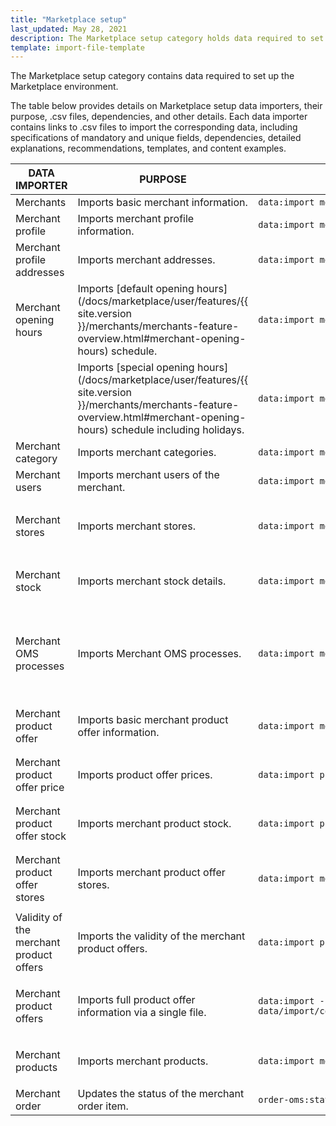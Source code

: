 ```yaml
---
title: "Marketplace setup"
last_updated: May 28, 2021
description: The Marketplace setup category holds data required to set up the Marketplace environment.
template: import-file-template
---
```


The Marketplace setup category contains data required to set up the Marketplace environment.

The table below provides details on Marketplace setup data importers, their purpose, .csv files, dependencies, and other details. Each data importer contains links to .csv files to import the corresponding data, including specifications of mandatory and unique fields, dependencies, detailed explanations, recommendations, templates, and content examples.

| DATA IMPORTER | PURPOSE | CONSOLE COMMAND | FILE(S) | DEPENDENCIES |
|-|-|-|-|-|
| Merchants | Imports basic merchant information. | `data:import merchant` | [merchant.csv](/docs/marketplace/dev/data-import/file-details-merchant-csv.html) | [merchant_profile.csv](/docs/marketplace/dev/data-import/file-details-merchant-profile-csv.html)  |
| Merchant profile | Imports merchant profile information. | `data:import merchant-profile`  | [merchant_profile.csv](/docs/marketplace/dev/data-import/file-details-merchant-profile-csv.html) | [merchant.csv](/docs/marketplace/dev/data-import/file-details-merchant-csv.html) |
| Merchant profile addresses | Imports merchant addresses. | `data:import merchant-profile-address` | [merchant_profile_address.csv](/docs/marketplace/dev/data-import/file-details-merchant-profile-address-csv.html) | [merchant_profile.csv](/docs/marketplace/dev/data-import/file-details-merchant-profile-csv.html) |
| Merchant opening hours | Imports [default opening hours](/docs/marketplace/user/features/{{ site.version }}/merchants/merchants-feature-overview.html#merchant-opening-hours) schedule. | `data:import merchant-opening-hours-weekday-schedule ` | [merchant_open_hours_week_day_schedule.csv](/docs/marketplace/dev/data-import/file-details-merchant-open-hours-week-day-schedule-csv.html) | [merchant.csv](/docs/marketplace/dev/data-import/file-details-merchant-csv.html) |
|  | Imports [special opening hours](/docs/marketplace/user/features/{{ site.version }}/merchants/merchants-feature-overview.html#merchant-opening-hours) schedule including holidays. | `data:import merchant-opening-hours-date-schedule` | [merchant_open_hours_date_schedule.csv](/docs/marketplace/dev/data-import/file-details-merchant-open-hours-date-schedule-csv.html) | [merchant.csv](/docs/marketplace/dev/data-import/file-details-merchant-csv.html) |
| Merchant category | Imports merchant categories. | `data:import merchant-category` | [merchant_category.csv](/docs/marketplace/dev/data-import/file-details-merchant-category-csv.html) | [merchant.csv](/docs/marketplace/dev/data-import/file-details-merchant-csv.html) |
| Merchant users | Imports merchant users of the merchant. | `data:import merchant-user` | [merchant_user.csv](/docs/marketplace/dev/data-import/file-details-merchant-user-csv.html) | [merchant.csv](/docs/marketplace/dev/data-import/file-details-merchant-csv.html) |
| Merchant stores | Imports merchant stores. | `data:import merchant-store` | [merchant_store.csv](/docs/marketplace/dev/data-import/file-details-merchant-store-csv.html) | <ul><li>[merchant.csv](/docs/marketplace/dev/data-import/file-details-merchant-csv.html)</li><li>`stores.php` configuration file of Demo Shop</li></ul> |
| Merchant stock | Imports merchant stock details. | `data:import merchant-stock` | [merchant_stock.csv](/docs/marketplace/dev/data-import/file-details-merchant-stock-csv.html) | <ul><li>[merchant.csv](/docs/marketplace/dev/data-import/file-details-merchant-csv.html)</li><li>[File details: warehouse.csv](https://documentation.spryker.com/docs/file-details-warehousecsv)</li></ul>  |
| Merchant OMS processes | Imports Merchant OMS processes. | `data:import merchant-oms-process` | [merchant_oms_process.csv](/docs/marketplace/dev/data-import/file-details-merchant-oms-process-csv.html) | <ul><li>[merchant.csv](/docs/marketplace/dev/data-import/file-details-merchant-csv.html)</li><li>OMS configuration that can be found at:<ul><li>`project/config/Zed/oms project/config/Zed/StateMachine`</li><li>`project/config/Zed/StateMachine`</li></ul></li> |
| Merchant product offer | Imports basic merchant product offer information. | `data:import merchant-product-offer` | [merchant_product_offer.csv](/docs/marketplace/dev/data-import/file-details-merchant-product-offer-csv.html) | <ul><li>[merchant.csv](/docs/marketplace/dev/data-import/file-details-merchant-csv.html)</li><li>[File details: product_concrete.csv](https://documentation.spryker.com/docs/file-details-product-concretecsv)</ul></li>  |
| Merchant product offer price | Imports product offer prices. | `data:import price-product-offer` | [price-product-offer.csv](/docs/marketplace/dev/data-import/file-details-price-product-offer-csv.html) | <ul><li>[merchant_product_offer.csv](/docs/marketplace/dev/data-import/file-details-merchant-product-offer-csv.html)</li><li>[product_price.csv](https://documentation.spryker.com/docs/file-details-product-pricecsv)</li></ul> |
| Merchant product offer stock | Imports merchant product stock. | `data:import product-offer-stock` | [product_offer_stock.csv](/docs/marketplace/dev/data-import/file-details-product-offer-stock-csv.html) | <ul><li>[merchant_product_offer.csv](/docs/marketplace/dev/data-import/file-details-merchant-product-offer-csv.html)</li><li>[warehouse.csv](https://documentation.spryker.com/docs/file-details-warehousecsv)</li></ul> |
| Merchant product offer stores | Imports merchant product offer stores. | `data:import merchant-product-offer-store` | [merchant_product_offer_store.csv](/docs/marketplace/dev/data-import/file-details-merchant-product-offer-store-csv.html) | <ul><li>[merchant_product_offer.csv](/docs/marketplace/dev/data-import/file-details-merchant-product-offer-csv.html)</li><li>`stores.php` configuration file of Demo Shop</li></ul> |
| Validity of the merchant product offers | Imports the validity of the merchant   product offers. | `data:import product-offer-validity` | [product_offer_validity.csv](/docs/marketplace/dev/data-import/file-details-product-offer-validity-csv.html) | [merchant_product_offer.csv](/docs/marketplace/dev/data-import/file-details-merchant-product-offer-csv.html) |
| Merchant product offers | Imports full product offer information via a single file. | `data:import --config data/import/common/combined_merchant_product_offer_import_config_{store}.yml` | [combined_merchant_product_offer.csv](docs/marketplace/dev/data-import/file-details-combined-merchant-product-offer-csv.html) | <ul><li>[merchant.csv](/docs/marketplace/dev/data-import/file-details-merchant-csv.html)</li><li>`stores.php` configuration file of Demo Shop</li></ul> |
| Merchant products | Imports merchant products. | `data:import merchant-product` | [merchant_product.csv](docs/marketplace/dev/data-import/file-details-merchant-product-csv.html) | <ul><li>[merchant.csv](/docs/marketplace/dev/data-import/file-details-merchant-csv.html)</li><li>[File details: product_concrete.csv](https://documentation.spryker.com/docs/file-details-product-concretecsv)</li></ul> |
| Merchant order  | Updates the status of the merchant order item.  | `order-oms:status-import merchant-order-status` |[merchant-order-status.csv](/docs/marketplace/dev/data-import/file-details-merchant-order-status-csv.html)|   |

